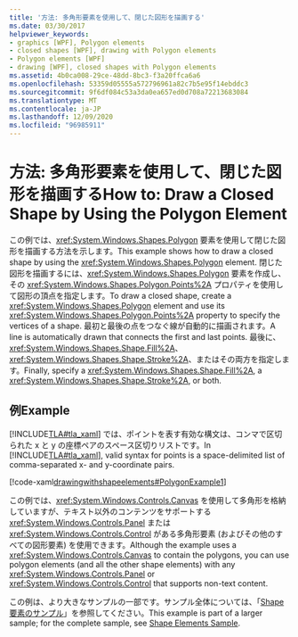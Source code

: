 ```yaml
---
title: '方法: 多角形要素を使用して、閉じた図形を描画する'
ms.date: 03/30/2017
helpviewer_keywords:
- graphics [WPF], Polygon elements
- closed shapes [WPF], drawing with Polygon elements
- Polygon elements [WPF]
- drawing [WPF], closed shapes with Polygon elements
ms.assetid: 4b0ca008-29ce-48dd-8bc3-f3a20ffca6a6
ms.openlocfilehash: 53359d05555a572796961a82c7b5e95f14ebddc3
ms.sourcegitcommit: 9f6df084c53a3da0ea657ed0d708a72213683084
ms.translationtype: MT
ms.contentlocale: ja-JP
ms.lasthandoff: 12/09/2020
ms.locfileid: "96985911"
---
```

# <a name="how-to-draw-a-closed-shape-by-using-the-polygon-element"></a><span data-ttu-id="3845d-102">方法: 多角形要素を使用して、閉じた図形を描画する</span><span class="sxs-lookup"><span data-stu-id="3845d-102">How to: Draw a Closed Shape by Using the Polygon Element</span></span>
<span data-ttu-id="3845d-103">この例では、<xref:System.Windows.Shapes.Polygon> 要素を使用して閉じた図形を描画する方法を示します。</span><span class="sxs-lookup"><span data-stu-id="3845d-103">This example shows how to draw a closed shape by using the <xref:System.Windows.Shapes.Polygon> element.</span></span> <span data-ttu-id="3845d-104">閉じた図形を描画するには、<xref:System.Windows.Shapes.Polygon> 要素を作成し、その <xref:System.Windows.Shapes.Polygon.Points%2A> プロパティを使用して図形の頂点を指定します。</span><span class="sxs-lookup"><span data-stu-id="3845d-104">To draw a closed shape, create a <xref:System.Windows.Shapes.Polygon> element and use its <xref:System.Windows.Shapes.Polygon.Points%2A> property to specify the vertices of a shape.</span></span> <span data-ttu-id="3845d-105">最初と最後の点をつなぐ線が自動的に描画されます。</span><span class="sxs-lookup"><span data-stu-id="3845d-105">A line is automatically drawn that connects the first and last points.</span></span> <span data-ttu-id="3845d-106">最後に、<xref:System.Windows.Shapes.Shape.Fill%2A>、<xref:System.Windows.Shapes.Shape.Stroke%2A>、またはその両方を指定します。</span><span class="sxs-lookup"><span data-stu-id="3845d-106">Finally, specify a <xref:System.Windows.Shapes.Shape.Fill%2A>, a <xref:System.Windows.Shapes.Shape.Stroke%2A>, or both.</span></span>  
  
## <a name="example"></a><span data-ttu-id="3845d-107">例</span><span class="sxs-lookup"><span data-stu-id="3845d-107">Example</span></span>  
 <span data-ttu-id="3845d-108">[!INCLUDE[TLA#tla_xaml](../../../includes/tlasharptla-xaml-md.md)] では、ポイントを表す有効な構文は、コンマで区切られた x と y の座標ペアのスペース区切りリストです。</span><span class="sxs-lookup"><span data-stu-id="3845d-108">In [!INCLUDE[TLA#tla_xaml](../../../includes/tlasharptla-xaml-md.md)], valid syntax for points is a space-delimited list of comma-separated x- and y-coordinate pairs.</span></span>  
  
 [!code-xaml[drawingwithshapeelements#PolygonExample1](~/samples/snippets/csharp/VS_Snippets_Wpf/DrawingWithShapeElements/CS/polygonexample.xaml#polygonexample1)]  
  
 <span data-ttu-id="3845d-109">この例では、<xref:System.Windows.Controls.Canvas> を使用して多角形を格納していますが、テキスト以外のコンテンツをサポートする <xref:System.Windows.Controls.Panel> または <xref:System.Windows.Controls.Control> がある多角形要素 (およびその他のすべての図形要素) を使用できます。</span><span class="sxs-lookup"><span data-stu-id="3845d-109">Although the example uses a <xref:System.Windows.Controls.Canvas> to contain the polygons, you can use polygon elements (and all the other shape elements) with any <xref:System.Windows.Controls.Panel> or <xref:System.Windows.Controls.Control> that supports non-text content.</span></span>  
  
 <span data-ttu-id="3845d-110">この例は、より大きなサンプルの一部です。サンプル全体については、「[Shape 要素のサンプル](https://github.com/Microsoft/WPF-Samples/tree/master/Graphics/ShapeElements)」を参照してください。</span><span class="sxs-lookup"><span data-stu-id="3845d-110">This example is part of a larger sample; for the complete sample, see [Shape Elements Sample](https://github.com/Microsoft/WPF-Samples/tree/master/Graphics/ShapeElements).</span></span>
